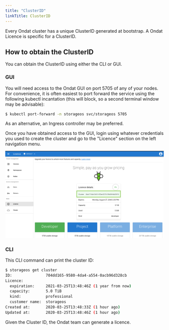 ```yaml
---
title: "ClusterID"
linkTitle: ClusterID
---
```


Every Ondat cluster has a unique ClusterID generated at bootstrap. A
Ondat Licence is specific for a ClusterID.

## How to obtain the ClusterID

You can obtain the ClusterID using either the CLI or GUI.


### GUI

You will need access to the Ondat GUI on port 5705 of any of your nodes.
For convenience, it is often easiest to port forward the service using the
following kubectl incantation (this will block, so a second terminal window may
be advisable):

  ```bash
  $ kubectl port-forward -n storageos svc/storageos 5705
  ```

As an alternative, an Ingress controller may be preferred.

Once you have obtained access to the GUI, login using whatever credentials you
used to create the cluster and go to the "Licence" section on the left
navigation menu.


![Licence page](/images/docs/operations/licensing/licence-page.png)


### CLI

This CLI command can print the cluster ID:

```bash
$ storageos get cluster
ID:               704dd165-9580-4da4-a554-0acb96d328cb
Licence:
  expiration:     2021-03-25T13:48:46Z (1 year from now)
  capacity:       5.0 TiB
  kind:           professional
  customer name:  storageos
Created at:       2020-03-25T13:48:33Z (1 hour ago)
Updated at:       2020-03-25T13:48:46Z (1 hour ago)
```

Given the Cluster ID, the Ondat team can generate a licence.
